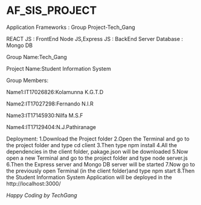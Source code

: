 # AF_SIS_PROJECT
Application Frameworks : Group Project-Tech_Gang

REACT JS : FrontEnd
Node JS,Express JS : BackEnd Server
Database : Mongo DB

Group Name:Tech_Gang

Project Name:Student Information System

Group Members:

Name1:IT17026826:Kolamunna K.G.T.D

Name2:IT17027298:Fernando N.I.R 

Name3:IT17145930:Nilfa M.S.F 

Name4:IT17129404:N.J.Pathiranage


Deployment:
1.Download the Project folder
2.Open the Terminal and go to the project folder and type
cd client
3.Then type
npm install
4.All the dependencies in the client folder, pakage.json will be downloaded
5.Now open a new Terminal and go to the project folder and type
node server.js
6.Then the Express server and Mongo DB server will be started
7.Now go to the previously open Terminal (in the client folder)and type
npm start
8.Then the Student Information System Application will be deployed in the http://localhost:3000/

*Happy Coding by TechGang*
